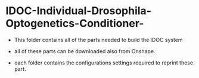# IDOC-Individual-Drosophila-Optogenetics-Conditioner-
- This folder contains all of the parts needed to build the IDOC system


- all of these parts can be downloaded also from Onshape.
- each folder contains the configurations settings required to reprint these part.